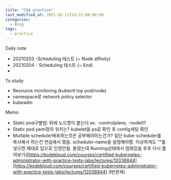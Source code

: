 ```yaml
---
title: "CKA practice"
last_modified_at: 2021-02-11T16:22:00-00:00
categories:
  - Blog
tags:
  - practice
---
```


Daily note

- 20210203 -Scheduling 테스트 (~ Node affinity)
- 20210204 - Scheduling 테스트 (~ End)
- 

To study

- Resource monitoring (kubectl top pod/node)
- namespace로 network policy selector
- kubeadm

Memo

- Static pod구별법: 뒤에 노드명이 붙는다 ex. -controlplane, -node01
- Static pod yaml정의 위치는? kubelet을 ps로 확인 후 config세팅 확인
- Multiple scheduler배포하는것은 공부해야하는건가? 일단 kube-scheduler를 복사해서 하는건 연습에서 했음. scheduler-name을 설정해야함. 이상하게도 ""를 넣으면 제대로 답으로 인정안됨. 돌렸는데 Running상태에서 멈춰있음 추후 다시 풀어보기([https://kodekloud.com/courses/certified-kubernetes-administrator-with-practice-tests-labs/lectures/12038844](https://kodekloud.com/courses/certified-kubernetes-administrator-with-practice-tests-labs/lectures/12038844) 3번문제)